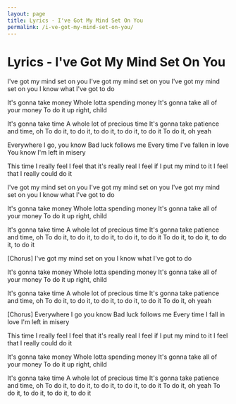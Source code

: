 ```yaml
---
layout: page
title: Lyrics - I've Got My Mind Set On You
permalink: /i-ve-got-my-mind-set-on-you/
---
```


# Lyrics - I've Got My Mind Set On You

I've got my mind set on you
I've got my mind set on you
I've got my mind set on you
I know what I've got to do

It's gonna take money
Whole lotta spending money
It's gonna take all of your money
To do it up right, child

It's gonna take time
A whole lot of precious time
It's gonna take patience and time, oh
To do it, to do it, to do it, to do it, to do it
To do it, oh yeah

Everywhere I go, you know
Bad luck follows me
Every time I've fallen in love
You know I'm left in misery

This time I really feel
I feel that it's really real
I feel if I put my mind to it
I feel that I really could do it

I've got my mind set on you
I've got my mind set on you
I've got my mind set on you
I know what I've got to do

It's gonna take money
Whole lotta spending money
It's gonna take all of your money
To do it up right, child

It's gonna take time
A whole lot of precious time
It's gonna take patience and time, oh
To do it, to do it, to do it, to do it, to do it
To do it, to do it, to do it, to do it

[Chorus]
I've got my mind set on you
I know what I've got to do

It's gonna take money
Whole lotta spending money
It's gonna take all of your money
To do it up right, child

It's gonna take time
A whole lot of precious time
It's gonna take patience and time, oh
To do it, to do it, to do it, to do it, to do it
To do it, oh yeah

[Chorus]
Everywhere I go you know
Bad luck follows me
Every time I fall in love
I'm left in misery

This time I really feel
I feel that it's really real
I feel if I put my mind to it
I feel that I really could do it

It's gonna take money
Whole lotta spending money
It's gonna take all of your money
To do it up right, child

It's gonna take time
A whole lot of precious time
It's gonna take patience and time, oh
To do it, to do it, to do it, to do it, to do it
To do it, oh yeah
To do it, to do it, to do it, to do it